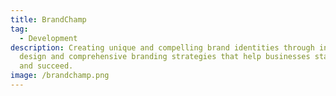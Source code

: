 ```yaml
---
title: BrandChamp
tag:
  - Development
description: Creating unique and compelling brand identities through innovative
  design and comprehensive branding strategies that help businesses stand out
  and succeed.
image: /brandchamp.png
---
```

